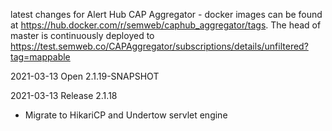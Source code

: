 latest changes for Alert Hub CAP Aggregator - docker images can be found at https://hub.docker.com/r/semweb/caphub_aggregator/tags. The head of master is continuously deployed to https://test.semweb.co/CAPAggregator/subscriptions/details/unfiltered?tag=mappable

2021-03-13 Open 2.1.19-SNAPSHOT

2021-03-13 Release 2.1.18

  * Migrate to HikariCP and Undertow servlet engine


